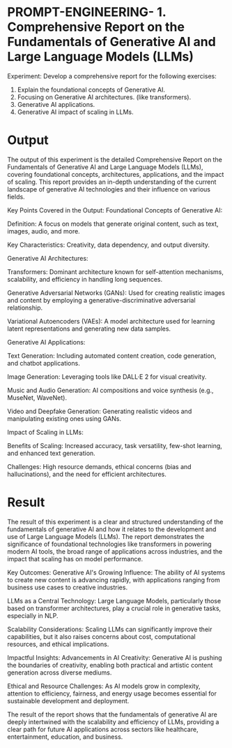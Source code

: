 # PROMPT-ENGINEERING- 1.	Comprehensive Report on the Fundamentals of Generative AI and Large Language Models (LLMs)
Experiment:
Develop a comprehensive report for the following exercises:
1.	Explain the foundational concepts of Generative AI. 
2.	Focusing on Generative AI architectures. (like transformers).
3.	Generative AI applications.
4.	Generative AI impact of scaling in LLMs.

# Output
The output of this experiment is the detailed Comprehensive Report on the Fundamentals of Generative AI and Large Language Models (LLMs), covering foundational concepts, architectures, applications, and the impact of scaling. This report provides an in-depth understanding of the current landscape of generative AI technologies and their influence on various fields.

Key Points Covered in the Output:
Foundational Concepts of Generative AI:

Definition: A focus on models that generate original content, such as text, images, audio, and more.

Key Characteristics: Creativity, data dependency, and output diversity.

Generative AI Architectures:

Transformers: Dominant architecture known for self-attention mechanisms, scalability, and efficiency in handling long sequences.

Generative Adversarial Networks (GANs): Used for creating realistic images and content by employing a generative-discriminative adversarial relationship.

Variational Autoencoders (VAEs): A model architecture used for learning latent representations and generating new data samples.

Generative AI Applications:

Text Generation: Including automated content creation, code generation, and chatbot applications.

Image Generation: Leveraging tools like DALL·E 2 for visual creativity.

Music and Audio Generation: AI compositions and voice synthesis (e.g., MuseNet, WaveNet).

Video and Deepfake Generation: Generating realistic videos and manipulating existing ones using GANs.

Impact of Scaling in LLMs:

Benefits of Scaling: Increased accuracy, task versatility, few-shot learning, and enhanced text generation.

Challenges: High resource demands, ethical concerns (bias and hallucinations), and the need for efficient architectures.

# Result
The result of this experiment is a clear and structured understanding of the fundamentals of generative AI and how it relates to the development and use of Large Language Models (LLMs). The report demonstrates the significance of foundational technologies like transformers in powering modern AI tools, the broad range of applications across industries, and the impact that scaling has on model performance.

Key Outcomes:
Generative AI's Growing Influence: The ability of AI systems to create new content is advancing rapidly, with applications ranging from business use cases to creative industries.

LLMs as a Central Technology: Large Language Models, particularly those based on transformer architectures, play a crucial role in generative tasks, especially in NLP.

Scalability Considerations: Scaling LLMs can significantly improve their capabilities, but it also raises concerns about cost, computational resources, and ethical implications.

Impactful Insights:
Advancements in AI Creativity: Generative AI is pushing the boundaries of creativity, enabling both practical and artistic content generation across diverse mediums.

Ethical and Resource Challenges: As AI models grow in complexity, attention to efficiency, fairness, and energy usage becomes essential for sustainable development and deployment.

The result of the report shows that the fundamentals of generative AI are deeply intertwined with the scalability and efficiency of LLMs, providing a clear path for future AI applications across sectors like healthcare, entertainment, education, and business.
